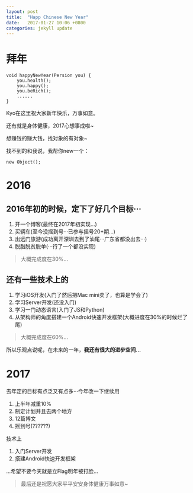 ```yaml
---
layout: post
title:  "Happ Chinese New Year"
date:   2017-01-27 10:06 +0800
categories: jekyll update
---
```


# 拜年 #

```
void happyNewYear(Persion you) {
    you.health();
    you.happy();
    you.beRich();
    ......
}
```

Kyo在这里祝大家新年快乐，万事如意。

还有就是身体健康，2017心想事成啦~

想赚钱的赚大钱，找对象的有对象~

找不到的和我说，我帮你new一个：

```
new Object();
```

# 2016 #

## 2016年初的时候，定下了好几个目标··· ##

1. 开一个博客(最终在2017年初实现...)
2. 买辆车(至今没摇到号···已参与摇号20+期...)
3. 出远门旅游(成功离开深圳去到了汕尾···广东省都没出去···)
4. 脱脂脱贫脱单(···行了一个都没实现)

>大概完成度在30%...

## 还有一些技术上的 ##

1. 学习iOS开发(入门了然后把Mac mini卖了，也算是学会了)
2. 学习Server开发(还没入门)
3. 学习一门动态语言(入门了JS和Python)
4. 从架构师的角度搭建一个Android快速开发框架(大概进度在30%的时候烂了尾)

>大概完成度在60%...

所以乐观点说呢，在未来的一年，**我还有很大的进步空间...**

# 2017 #

去年定的目标有点泛又有点多···今年改一下继续用

1. 上半年减重10%
2. 制定计划并且去两个地方
3. 12篇博文
4. 摇到号(??????)

技术上

1. 入门Server开发
2. 搭建Android快速开发框架

...希望不要今天就是立Flag明年被打脸...

>最后还是祝愿大家平平安安身体健康万事如意~